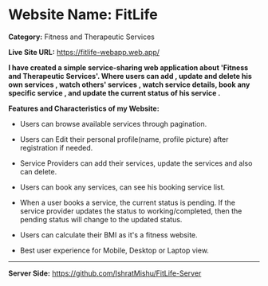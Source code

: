 # Website Name: FitLife
**Category:** Fitness and Therapeutic Services

**Live Site URL:** https://fitlife-webapp.web.app/

**I have created a simple service-sharing web application about 'Fitness and Therapeutic Services'. Where users can add ,
update and delete his own services , watch others' services , watch service details,
book any specific service , and update the current status of his service .**

**Features and Characteristics of my
Website:**

- Users can browse available services through pagination.
  
- Users can Edit their personal profile(name, profile picture) after registration if needed.

- Service Providers can add their services, update the services and also can delete.
  
- Users can book any services, can see his booking service list.
  
- When a user books a service, the current status is pending. If the service provider updates the status to working/completed, then the pending status will change to the updated status.

- Users can calculate their BMI as it's a fitness website.

- Best user experience for Mobile, Desktop or Laptop view.

___
**Server Side:** https://github.com/IshratMishu/FitLife-Server
